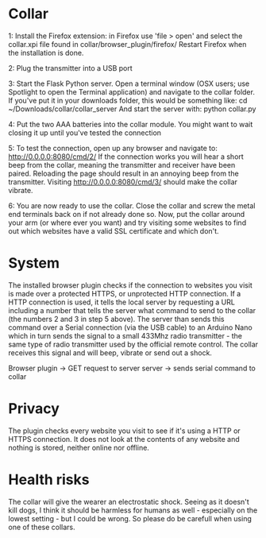 # Collar

1: Install the Firefox extension: in Firefox use 'file > open' 
and select the collar.xpi file found in collar/browser_plugin/firefox/
Restart Firefox when the installation is done.

2: Plug the transmitter into a USB port

3: Start the Flask Python server. Open a terminal window (OSX users;
use Spotlight to open the Terminal application) and navigate to the
collar folder. If you've put it in your downloads folder, this would
be something like:
    cd ~/Downloads/collar/collar_server
And start the server with:
    python collar.py

4: Put the two AAA batteries into the collar module. You might
want to wait closing it up until you've tested the connection

5: To test the connection, open up any browser and navigate to:
    http://0.0.0.0:8080/cmd/2/
If the connection works you will hear a short beep from the collar,
meaning the transmitter and receiver have been paired. Reloading the
page should result in an annoying beep from the transmitter. Visiting
    http://0.0.0.0:8080/cmd/3/
should make the collar vibrate.

6: You are now ready to use the collar. Close the collar and screw
the metal end terminals back on if not already done so.
Now, put the collar around your arm (or where ever you want) and try
visiting some websites to find out which websites have a valid SSL 
certificate and which don't.

# System
The installed browser plugin checks if the connection to websites you
visit is made over a protected HTTPS, or unprotected HTTP connection.
If a HTTP connection is used, it tells the local server by requesting
a URL including a number that tells the server what command to send
to the collar (the numbers 2 and 3 in step 5 above).
The server than sends this command over a Serial connection (via the
USB cable) to an Arduino Nano which in turn sends the signal to a
small 433Mhz radio transmitter - the same type of radio transmitter
used by the official remote control. The collar receives this signal
and will beep, vibrate or send out a shock. 

Browser plugin -> GET request to server
server -> sends serial command to collar


# Privacy
The plugin checks every website you visit to see if it's using a
HTTP or HTTPS connection. It does not look at the contents of any
website and nothing is stored, neither online nor offline.

# Health risks
The collar will give the wearer an electrostatic shock. Seeing as
it doesn't kill dogs, I think it should be harmless for humans
as well - especially on the lowest setting - but I could be wrong.
So please do be carefull when using one of these collars.
